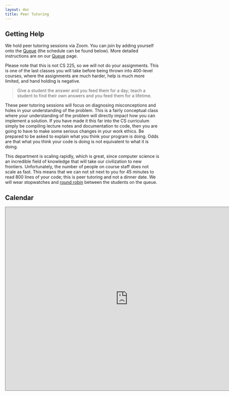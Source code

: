 ```yaml
---
layout: doc
title: Peer Tutoring
---
```


## Getting Help

We hold peer tutoring sessions via Zoom. You can join by adding yourself onto the [Queue](https://edu.cs.illinois.edu/queue/) (the schedule can be found below). More detailed instructions are on our [Queue](https://edu.cs.illinois.edu/queue/) page.

Please note that this is not CS 225, so we will not do your assignments. This is one of the last classes you will take before being thrown into 400-level courses, where the assignments are much harder, help is much more limited, and hand holding is negative.

> Give a student the answer and you feed them for a day; teach a student to find their own answers and you feed them for a lifetime.

These peer tutoring sessions will focus on diagnosing misconceptions and holes in your understanding of the problem. This is a fairly conceptual class where your understanding of the problem will directly impact how you can implement a solution. If you have made it this far into the CS curriculum simply be compiling lecture notes and documentation to code, then you are going to have to make some serious changes in your work ethics. Be prepared to be asked to explain what you think your program is doing. Odds are that what you think your code is doing is not equivalent to what it is doing.

This department is scaling rapidly, which is great, since computer science is an incredible field of knowledge that will take our civilization to new frontiers. Unfortunately, the number of people on course staff does not scale as fast. This means that we can not sit next to you for 45 minutes to read 800 lines of your code; this is peer tutoring and not a dinner date. We will wear stopwatches and [round robin](https://en.wikipedia.org/wiki/Round-robin_scheduling) between the students on the queue.

## Calendar

<iframe src="https://calendar.google.com/calendar/embed?height=600&amp;wkst=1&amp;bgcolor=%23ffffff&amp;ctz=America%2FChicago&amp;src=aWxsaW5vaXMuZWR1X3J0cGZxYm5idmQwNzFyY3BzOG9vdWdsamlzQGdyb3VwLmNhbGVuZGFyLmdvb2dsZS5jb20&amp;color=%23DD4477&amp;mode=WEEK" style="border:solid 1px #777" width="800" height="600" frameborder="0" scrolling="no"></iframe>
